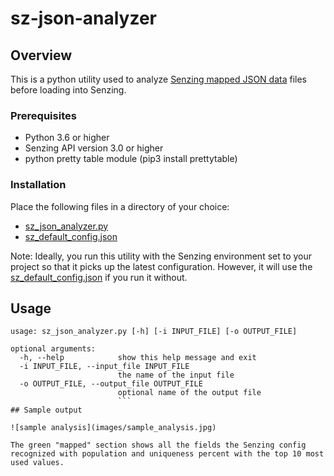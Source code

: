 # sz-json-analyzer

## Overview

This is a python utility used to analyze [Senzing mapped JSON data](https://senzing.zendesk.com/hc/en-us/articles/231925448-Generic-Entity-Specification) files before loading into Senzing.

### Prerequisites
- Python 3.6 or higher
- Senzing API version 3.0 or higher
- python pretty table module (pip3 install prettytable)

### Installation

Place the following files in a directory of your choice:  
- [sz_json_analyzer.py](sz_json_analyzer.py)
- [sz_default_config.json](sz_default_config.json)

Note: Ideally, you run this utility with the Senzing environment set to your project so that it picks up the latest configuration.  However, it will use the [sz_default_config.json](sz_default_config.json) if you run it without.

## Usage

```console
usage: sz_json_analyzer.py [-h] [-i INPUT_FILE] [-o OUTPUT_FILE]

optional arguments:
  -h, --help            show this help message and exit
  -i INPUT_FILE, --input_file INPUT_FILE
                        the name of the input file
  -o OUTPUT_FILE, --output_file OUTPUT_FILE
                        optional name of the output file
                        ```
## Sample output

![sample analysis](images/sample_analysis.jpg)

The green "mapped" section shows all the fields the Senzing config recognized with population and uniqueness percent with the top 10 most used values.
